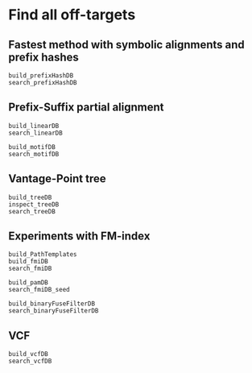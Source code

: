 # Find all off-targets

## Fastest method with symbolic alignments and prefix hashes

```@docs
build_prefixHashDB
search_prefixHashDB
```

## Prefix-Suffix partial alignment

```@docs
build_linearDB
search_linearDB

build_motifDB
search_motifDB
```

## Vantage-Point tree

```@docs
build_treeDB
inspect_treeDB
search_treeDB
```

## Experiments with FM-index

```@docs
build_PathTemplates
build_fmiDB
search_fmiDB

build_pamDB
search_fmiDB_seed

build_binaryFuseFilterDB
search_binaryFuseFilterDB
```

## VCF

```@docs
build_vcfDB
search_vcfDB
```